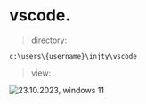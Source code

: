 # vscode.

> directory:

```c:\users\{username}\injty\vscode```

> view:

![23.10.2023, windows 11](./vscode.png)
